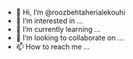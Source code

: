 - 👋 Hi, I’m @roozbehtaherialekouhi
- 👀 I’m interested in ...
- 🌱 I’m currently learning ...
- 💞️ I’m looking to collaborate on ...
- 📫 How to reach me ...

<!---
roozbehtaherialekouhi/roozbehtaherialekouhi is a ✨ special ✨ repository because its `README.md` (this file) appears on your GitHub profile.
You can click the Preview link to take a look at your changes.
--->
